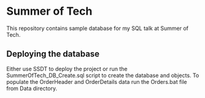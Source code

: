 # Summer of Tech

This repository contains sample database for my SQL talk at Summer of Tech.

## Deploying the database

Either use SSDT to deploy the project or run the SummerOfTech_DB_Create.sql script to create the database and objects.
To populate the OrderHeader and OrderDetails data run the Orders.bat file from Data directory.